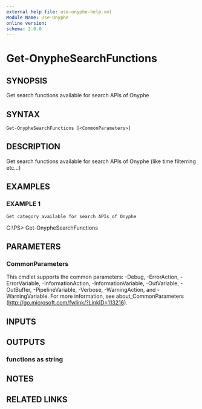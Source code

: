 ```yaml
---
external help file: use-onyphe-help.xml
Module Name: Use-Onyphe
online version:
schema: 2.0.0
---
```


# Get-OnypheSearchFunctions

## SYNOPSIS
Get search functions available for search APIs of Onyphe

## SYNTAX

```
Get-OnypheSearchFunctions [<CommonParameters>]
```

## DESCRIPTION
Get search functions available for search APIs of Onyphe (like time filterring etc...)

## EXAMPLES

### EXAMPLE 1
```
Get category available for search APIs of Onyphe
```

C:\PS\> Get-OnypheSearchFunctions

## PARAMETERS

### CommonParameters
This cmdlet supports the common parameters: -Debug, -ErrorAction, -ErrorVariable, -InformationAction, -InformationVariable, -OutVariable, -OutBuffer, -PipelineVariable, -Verbose, -WarningAction, and -WarningVariable. For more information, see about_CommonParameters (http://go.microsoft.com/fwlink/?LinkID=113216).

## INPUTS

## OUTPUTS

### functions as string
## NOTES

## RELATED LINKS
